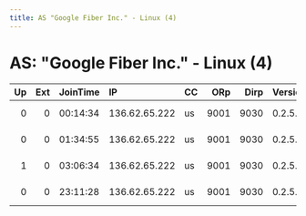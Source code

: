 ```yaml
---
title: AS "Google Fiber Inc." - Linux (4)
---
```


# AS: "Google Fiber Inc." - Linux (4)

|   Up |   Ext | JoinTime   | IP            | CC   |   ORp |   Dirp | Version   | Contact                      | Nickname   |   eFamMembers |
|-----:|------:|:-----------|:--------------|:-----|------:|-------:|:----------|:-----------------------------|:-----------|--------------:|
|    0 |     0 | 00:14:34   | 136.62.65.222 | us   |  9001 |   9030 | 0.2.5.12  | MeMyselfandI &lt;mark.wilt A | IBeInATX   |             1 |
|    0 |     0 | 01:34:55   | 136.62.65.222 | us   |  9001 |   9030 | 0.2.5.12  | MeMyselfandI &lt;mark.wilt A | IBeInATX   |             1 |
|    1 |     0 | 03:06:34   | 136.62.65.222 | us   |  9001 |   9030 | 0.2.5.12  | MeMyselfandI &lt;mark.wilt A | IBeInATX   |             1 |
|    0 |     0 | 23:11:28   | 136.62.65.222 | us   |  9001 |   9030 | 0.2.5.12  | MeMyselfandI &lt;mark.wilt A | IBeInATX   |             1 |
